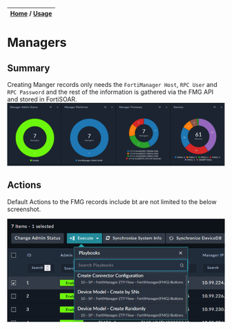 | [Home](../../README.md) / [Usage](../usage.md) |
|------------------------------------------------|

# Managers

## Summary

Creating Manger records only needs the `FortiManager Host`, `RPC User` and `RPC Password` and the rest of the information is gathered via the FMG API and stored in FortiSOAR. 
![](../res/modules/managers-summary.png)

## Actions

Default Actions to the FMG records include bt are not limited to the below screenshot. 

![](../res/modules/managers-summary-actions.png)